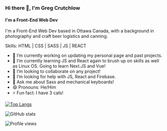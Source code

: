 ### Hi there 👋, I'm Greg Crutchlow
#### I'm a Front-End Web Dev
I'm a Front-End Web Dev based in Ottawa Canada, with a background in photography and craft beer logistics and canning.

Skills: HTML | CSS | SASS | JS | REACT

- 🔭 I’m currently working on updating my personal page and past projects. 
- 🌱 I’m currently learning JS and React again to brush up on skills as well as Linux OS. Going to learn Next.JS and Vue!
- 👯 I’m looking to collaborate on any project! 
- 🤔 I’m looking for help with JS, React and Firebase. 
- 💬 Ask me about Sass and mechanical keyboards!
- 😄 Pronouns: He/Him 
- ⚡ Fun fact: I have 3 cats! 

[![Top Langs](https://github-readme-stats.vercel.app/api/top-langs/?username=GregCrutchlow)](https://github.com/anuraghazra/github-readme-stats)

![GitHub stats](https://github-readme-stats.vercel.app/api?username=GregCrutchlow&show_icons=true)  

![Profile views](https://gpvc.arturio.dev/GregCrutchlow)  
